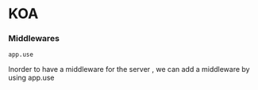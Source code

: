 # KOA


### Middlewares

`app.use`

Inorder to have a middleware for the server , we can add a middleware by using app.use

